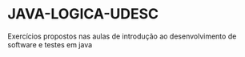# JAVA-LOGICA-UDESC
Exercícios propostos nas aulas de introdução ao desenvolvimento de software e testes em java 
